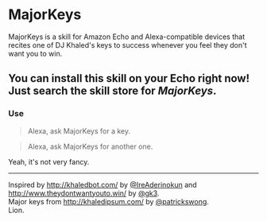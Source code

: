 # MajorKeys
MajorKeys is a skill for Amazon Echo and Alexa-compatible devices that recites one of DJ Khaled's keys to success whenever you feel they don't want you to win.

## You can install this skill on your Echo right now! Just search the skill store for *MajorKeys*.

### Use
> Alexa, ask MajorKeys for a key.

[]()

> Alexa, ask MajorKeys for another one.

Yeah, it's not very fancy.

---

Inspired by http://khaledbot.com/ by [@IreAderinokun](https://twitter.com/IreAderinokun) and http://www.theydontwantyouto.win/ by [@gk3](https://twitter.com/gk3).  
Major keys from http://khaledipsum.com/ by [@patrickswong](https://twitter.com/patrickswong).  
Lion.
